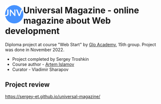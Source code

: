# <img align="left" width="60" height="60" alt="logo" src="./img/footer/footer-logo.svg"> Universal Magazine - online magazine about Web development

Diploma project at course "Web Start" by [Glo Academy](https://glo.academy/), 15th group. Project was done in November 2022.

* Project completed by Sergey Troshkin
* Course author - [Artem Islamov](https://vk.com/aislam23)
* Сurator - Vladimir Sharapov

## Project review

https://sergey-et.github.io/universal-magazine/
